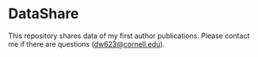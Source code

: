# DataShare
This repository shares data of my first author publications. Please contact me if there are questions (dw623@cornell.edu).
